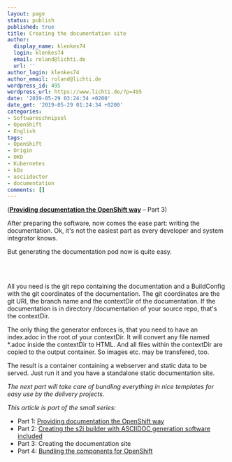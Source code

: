 ```yaml
---
layout: page
status: publish
published: true
title: Creating the documentation site
author:
  display_name: klenkes74
  login: klenkes74
  email: roland@lichti.de
  url: ''
author_login: klenkes74
author_email: roland@lichti.de
wordpress_id: 495
wordpress_url: https://www.lichti.de/?p=495
date: '2019-05-29 03:24:34 +0200'
date_gmt: '2019-05-29 01:24:34 +0200'
categories:
- Softwareschnipsel
- OpenShift
- English
tags:
- OpenShift
- Origin
- OKD
- Kubernetes
- k8s
- asciidoctor
- documentation
comments: []
---
```

<p><!-- wp:paragraph --></p>
<p>(<strong><a href="https://www.lichti.de/2019/05/28/providing-documentation-the-openshift-way/">Providing documentation the OpenShift way</a></strong>&nbsp;– Part 3)</p>
<p><!-- /wp:paragraph --></p>
<p><!-- wp:paragraph --></p>
<p>After preparing the software, now comes the ease part: writing the documentation. Ok, it's not the easiest part as every developer and system integrator knows.</p>
<p><!-- /wp:paragraph --></p>
<p><!-- wp:paragraph --></p>
<p>But generating the documentation pod now is quite easy.</p>
<p><!-- /wp:paragraph --></p>
<p><!-- wp:more --><br />
<!--more--><br />
<!-- /wp:more --></p>
<p><!-- wp:paragraph --></p>
<p>All you need is the git repo containing the documentation and a BuildConfig with the git coordinates of the documentation. The git coordinates are the git URI, the branch name and the contextDir of the documentation. If the documentation is in directory /documentation of your source repo, that's the contextDir.</p>
<p><!-- /wp:paragraph --></p>
<p><!-- wp:paragraph --></p>
<p>The only thing the generator enforces is, that you need to have an index.adoc in the root of your contextDir. It will convert any file named *.adoc inside the contextDir to HTML. And all files within the contextDir are copied to the output container. So images etc. may be transfered, too.</p>
<p><!-- /wp:paragraph --></p>
<p><!-- wp:paragraph --></p>
<p>The result is a container containing a webserver and static data to be served. Just run it and you have a standalone static documentation site.</p>
<p><!-- /wp:paragraph --></p>
<p><!-- wp:paragraph --></p>
<p><em>The next part will take care of bundling everything in nice templates for easy use by the delivery projects.</em></p>
<p><!-- /wp:paragraph --></p>
<p><!-- wp:paragraph --></p>
<p><em>This article is part of the small series:</em></p>
<p><!-- /wp:paragraph --></p>
<p><!-- wp:list --></p>
<ul>
<li>Part 1: <a href="https://www.lichti.de/2019/05/28/providing-documentation-the-openshift-way/">Providing documentation the OpenShift way</a></li>
<li>Part 2: <a href="https://www.lichti.de/2019/05/28/creating-the-s2i-builder-with-asciidoc-generation-software-included/">Creating the s2i builder with ASCIIDOC generation software included</a></li>
<li>Part 3: Creating the documentation site</li>
<li>Part 4: <a href="https://www.lichti.de/2019/05/31/bundling-the-components-for-openshift/">Bundling the components for OpenShift</a></li>
</ul>
<p><!-- /wp:list --></p>
